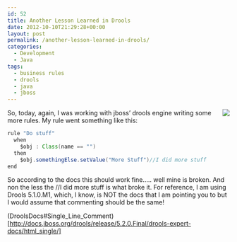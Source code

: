 ```yaml
---
id: 52
title: Another Lesson Learned in Drools
date: 2012-10-10T21:29:28+00:00
layout: post
permalink: /another-lesson-learned-in-drools/
categories:
  - Development
  - Java
tags:
  - business rules
  - drools
  - java
  - jboss
---
```

<div class="separator" style="clear: both; text-align: center;">
  <a href="http://i0.wp.com/lh6.googleusercontent.com/-yI_NwSc7pc8/UCFRLmax5KI/AAAAAAAAB1w/jBTweZhnNlo/s371/2012-08-07_13-30-38_996.jpg?ssl=1" imageanchor="1" style="clear:right; float:right; margin-left:1em; margin-bottom:1em" rel="external"><img border="0" src="http://i0.wp.com/lh6.googleusercontent.com/-yI_NwSc7pc8/UCFRLmax5KI/AAAAAAAAB1w/jBTweZhnNlo/s371/2012-08-07_13-30-38_996.jpg?resize=209%2C371&#038;ssl=1" data-recalc-dims="1" /></a>
</div> 

So, today, again, I was working with jboss&#8217; drools engine writing some more rules. My rule went something like this: 

``` java
rule "Do stuff"
  when
    $obj : Class(name == "")
  then
    $obj.somethingElse.setValue("More Stuff")//I did more stuff
end
```

So according to the docs this should work fine&#8230;.. well mine is broken. And non the less the //I did more stuff is what broke it. For reference, I am using Drools 5.1.0.M1, which, I know, is NOT the docs that I am pointing you to but I would assume that commenting should be the same! 

(DroolsDocs#Single_Line_Comment)[http://docs.jboss.org/drools/release/5.2.0.Final/drools-expert-docs/html_single/]